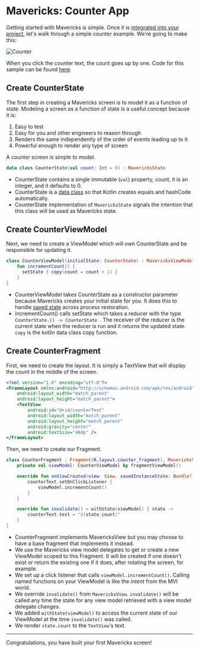 # Mavericks: Counter App

Getting started with Mavericks is simple. Once it is [integrated into your project](setup.md), let's walk through a simple counter example. We're going to make this:

![Counter](/images/counter.png)

When you click the counter text, the count goes up by one.
Code for this sample can be found [here](../sample-counter).

## Create CounterState

The first step in creating a Mavericks screen is to model it as a function of state. Modeling a screen as a function of state is a useful concept because it is:
1. Easy to test
1. Easy for you and other engineers to reason through
1. Renders the same independently of the order of events leading up to it
1. Powerful enough to render any type of screen

A counter screen is simple to model.
```kotlin
data class CounterState(val count: Int = 0) : MavericksState
```
* CounterState contains a single immutable (`val`) property, count, it is an integer, and it defaults to 0.
* CounterState is a [data class](https://kotlinlang.org/docs/reference/data-classes.html) so that Kotlin creates equals and hashCode automatically.
* CounterState implementation of `MavericksState` signals the intention that this class will be used as Mavericks state.

## Create CounterViewModel

Next, we need to create a ViewModel which will own CounterState and be responsible for updating it.
```kotlin
class CounterViewModel(initialState: CounterState) : MavericksViewModel<CounterState>(initialState) {
    fun incrementCount() {
      setState { copy(count = count + 1) }
    }
}
```
* CounterViewModel takes CounterState as a constructor parameter because Mavericks creates your initial state for you. It does this to handle [saved state](/saved-state.md) across process restoration.
* incrementCount() calls setState which takes a reducer with the type `CounterState.() -> CounterState `. The receiver of the reducer is the current state when the reducer is run and it returns the updated state. `copy` is the kotlin data class copy function.

## Create CounterFragment

First, we need to create the layout. It is simply a TextView that will display the count in the middle of the screen.
```xml
<?xml version="1.0" encoding="utf-8"?>
<FrameLayout xmlns:android="http://schemas.android.com/apk/res/android"
    android:layout_width="match_parent"
    android:layout_height="match_parent">
    <TextView
        android:id="@+id/counterText"
        android:layout_width="match_parent"
        android:layout_height="match_parent"
        android:gravity="center"
        android:textSize="48dp" />
</FrameLayout>
```

Then, we need to create our Fragment.
```kotlin
class CounterFragment : Fragment(R.layout.counter_fragment), MavericksView {
    private val viewModel: CounterViewModel by fragmentViewModel()

    override fun onViewCreated(view: View, savedInstanceState: Bundle?) {
        counterText.setOnClickListener {
            viewModel.incrementCount()
        }
    }

    override fun invalidate() = withState(viewModel) { state ->
        counterText.text = "${state.count}"
    }
}
```
* CounterFragment implements MavericksView but you may choose to have a base fragment that implements it instead.
* We use the Mavericks view model delegates to get or create a new ViewModel scoped to this Fragment. It will be created if one doesn't exist or return the existing one if it does, after rotating the screen, for example.
* We set up a click listener that calls `viewModel.incrementCount()`. Calling named functions on your ViewModel is like the _intent_ from the MVI world.
* We override `invalidate()` from `MavericksView`. `invalidate()` will be called any time the state for any view model retrieved with a view model delegate changes.
* We added `withState(viewModel)` to access the current state of our ViewModel at the time `invalidate()` was called.
* We render `state.count` to the `TextView`'s text.

***

Congratulations, you have built your first Mavericks screen!
